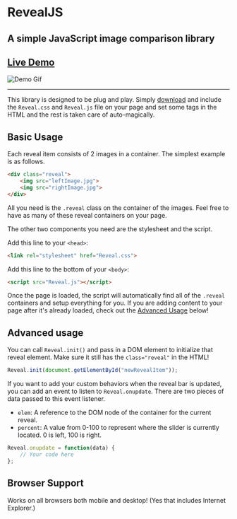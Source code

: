 # RevealJS

## A simple JavaScript image comparison library

## [Live Demo](https://creativetechguy.github.io/RevealJS/demo/)

![Demo Gif](demo/demo.gif)

------

This library is designed to be plug and play. Simply [download](https://github.com/CreativeTechGuy/RevealJS/releases) and include the `Reveal.css` and `Reveal.js` file on your page and set some tags in the HTML and the rest is taken care of auto-magically.

## Basic Usage

Each reveal item consists of 2 images in a container. The simplest example is as follows.
```html
<div class="reveal">
    <img src="leftImage.jpg">
    <img src="rightImage.jpg">
</div>
```
All you need is the `.reveal` class on the container of the images. Feel free to have as many of these reveal containers on your page.

The other two components you need are the stylesheet and the script.

Add this line to your `<head>`:
```html
<link rel="stylesheet" href="Reveal.css">
```
Add this line to the bottom of your `<body>`:
```html
<script src="Reveal.js"></script>
```

Once the page is loaded, the script will automatically find all of the `.reveal` containers and setup everything for you. If you are adding content to your page after it's already loaded, check out the [Advanced Usage](#advanced-usage) below!

## Advanced usage

You can call `Reveal.init()` and pass in a DOM element to initialize that reveal element. Make sure it still has the `class="reveal"` in the HTML!

```js
Reveal.init(document.getElementById("newRevealItem"));
```

If you want to add your custom behaviors when the reveal bar is updated, you can add an event to listen to `Reveal.onupdate`. There are two pieces of data passed to this event listener.

* `elem`: A reference to the DOM node of the container for the current reveal.
* `percent`: A value from 0-100 to represent where the slider is currently located. 0 is left, 100 is right.

```js
Reveal.onupdate = function(data) {
    // Your code here
};
```

## Browser Support

Works on all browsers both mobile and desktop! (Yes that includes Internet Explorer.)